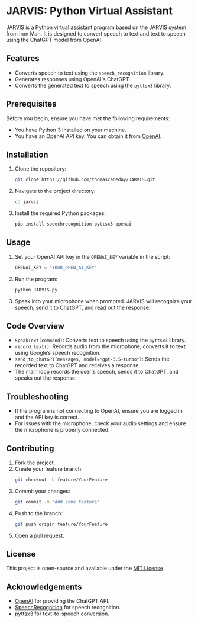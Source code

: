 # JARVIS: Python Virtual Assistant

JARVIS is a Python virtual assistant program based on the JARVIS system from Iron Man. It is designed to convert speech to text and text to speech using the ChatGPT model from OpenAI.

## Features

- Converts speech to text using the `speech_recognition` library.
- Generates responses using OpenAI's ChatGPT.
- Converts the generated text to speech using the `pyttsx3` library.

## Prerequisites

Before you begin, ensure you have met the following requirements:

- You have Python 3 installed on your machine.
- You have an OpenAI API key. You can obtain it from [OpenAI](https://openai.com/api/).

## Installation

1. Clone the repository:
   ```sh
   git clone https://github.com/thomascaneday/JARVIS.git
   ```

2. Navigate to the project directory:
   ```sh
   cd jarvis
   ```

3. Install the required Python packages:
   ```sh
   pip install speechrecognition pyttsx3 openai
   ```

## Usage

1. Set your OpenAI API key in the `OPENAI_KEY` variable in the script:
   ```python
   OPENAI_KEY = "YOUR_OPEN_AI_KEY"
   ```

2. Run the program:
   ```sh
   python JARVIS.py
   ```

3. Speak into your microphone when prompted. JARVIS will recognize your speech, send it to ChatGPT, and read out the response.

## Code Overview

- `SpeakText(command)`: Converts text to speech using the `pyttsx3` library.
- `record_text()`: Records audio from the microphone, converts it to text using Google’s speech recognition.
- `send_to_chatGPT(messages, model="gpt-3.5-turbo")`: Sends the recorded text to ChatGPT and receives a response.
- The main loop records the user's speech, sends it to ChatGPT, and speaks out the response.

## Troubleshooting

- If the program is not connecting to OpenAI, ensure you are logged in and the API key is correct.
- For issues with the microphone, check your audio settings and ensure the microphone is properly connected.

## Contributing

1. Fork the project.
2. Create your feature branch:
   ```sh
   git checkout -b feature/YourFeature
   ```
3. Commit your changes:
   ```sh
   git commit -m 'Add some feature'
   ```
4. Push to the branch:
   ```sh
   git push origin feature/YourFeature
   ```
5. Open a pull request.

## License

This project is open-source and available under the [MIT License](LICENSE).

## Acknowledgements

- [OpenAI](https://openai.com/) for providing the ChatGPT API.
- [SpeechRecognition](https://pypi.org/project/SpeechRecognition/) for speech recognition.
- [pyttsx3](https://pypi.org/project/pyttsx3/) for text-to-speech conversion.
